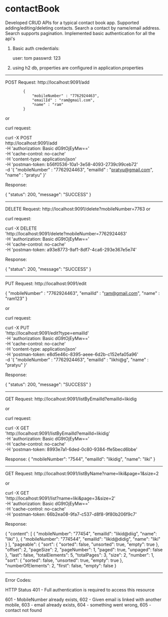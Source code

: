 # contactBook

Developed CRUD APIs for a typical contact book app.
Supported adding/editing/deleting contacts.
Search a contact by name/email address. Search supports pagination.
Implemented basic authentication for all the api's



1. Basic auth credentials:

	user: tom
	passwrd: 123
	
	
2. using h2 db, properties are configured in application.properties

---------

POST Request: http://localhost:9091/add  

			{
				"mobileNumber" : "7762924463",
				"emailId" : "ram@gmail.com",
				"name" : "ram"
			}
			
or

curl request:


curl -X POST \
  http://localhost:9091/add \
  -H 'authorization: Basic dG9tOjEyMw==' \
  -H 'cache-control: no-cache' \
  -H 'content-type: application/json' \
  -H 'postman-token: b56f0536-10a1-3e58-4093-2739c99ceb72' \
  -d '{
	"mobileNumber" : "7762924463",
	"emailId" : "pratyu@gmail.com",
	"name" : "pratyu"
}'


Response:

{
	"status": 200,
	"message": "SUCCESS"
}
		
---------

DELETE Request: http://localhost:9091/delete?mobileNumber=7763     or

curl request:

curl -X DELETE \
  'http://localhost:9091/delete?mobileNumber=7762924463' \
  -H 'authorization: Basic dG9tOjEyMw==' \
  -H 'cache-control: no-cache' \
  -H 'postman-token: a93e8773-9af1-8df7-4ca6-293e367e5e74'
  

Response:

{
	"status": 200,
	"message": "SUCCESS"
}	
		
		
---------


PUT Request: http://localhost:9091/edit

{
	"mobileNumber" : "7762924463",
	"emailId" : "ram@gmail.com",
	"name" : "ram123"
}
			
			
or

curl request:

curl -X PUT \
  'http://localhost:9091/edit?type=emailId' \
  -H 'authorization: Basic dG9tOjEyMw==' \
  -H 'cache-control: no-cache' \
  -H 'content-type: application/json' \
  -H 'postman-token: e8d5e46c-8395-aeee-6d2b-c152efa05a96' \
  -d '{
	"mobileNumber" : "7762924463",
	"emailId" : "likhi@g",
	"name" : "pratyu"
}'

			
Response:

{
	"status": 200,
	"message": "SUCCESS"
}
		

---------

GET Request: http://localhost:9091/listByEmailId?emailId=likidig

or

curl request:

curl -X GET \
  'http://localhost:9091/listByEmailId?emailId=likidig' \
  -H 'authorization: Basic dG9tOjEyMw==' \
  -H 'cache-control: no-cache' \
  -H 'postman-token: 8993e7a1-6ded-0c80-9384-ffe5becd6bbe'

Response:
{
	"mobileNumber": "7544",
	"emailId": "likidig",
	"name": "liki"
}

			
---------

GET Request: http://localhost:9091/listByName?name=liki&page=1&size=2

or

curl -X GET \
  'http://localhost:9091/list?name=liki&page=3&size=2' \
  -H 'authorization: Basic dG9tOjEyMw==' \
  -H 'cache-control: no-cache' \
  -H 'postman-token: 66b2ea08-9fa7-c537-d8f8-9f80b206f9c7'

Response:

{
    "content": [
        {
            "mobileNumber": "77454",
            "emailId": "likid@diig",
            "name": "liki"
        },
        {
            "mobileNumber": "774544",
            "emailId": "likid@didig",
            "name": "liki"
        }
    ],
    "pageable": {
        "sort": {
            "sorted": false,
            "unsorted": true,
            "empty": true
        },
        "offset": 2,
        "pageSize": 2,
        "pageNumber": 1,
        "paged": true,
        "unpaged": false
    },
    "last": false,
    "totalElements": 5,
    "totalPages": 3,
    "size": 2,
    "number": 1,
    "sort": {
        "sorted": false,
        "unsorted": true,
        "empty": true
    },
    "numberOfElements": 2,
    "first": false,
    "empty": false
}	
		

---------

Error Codes:

HTTP Status 401 - Full authentication is required to access this resource

601 - MobileNumber already exists,
602 - Given email is linked with another mobile,
603 - email already exists,
604 - something went wrong,
605 - contact not found
